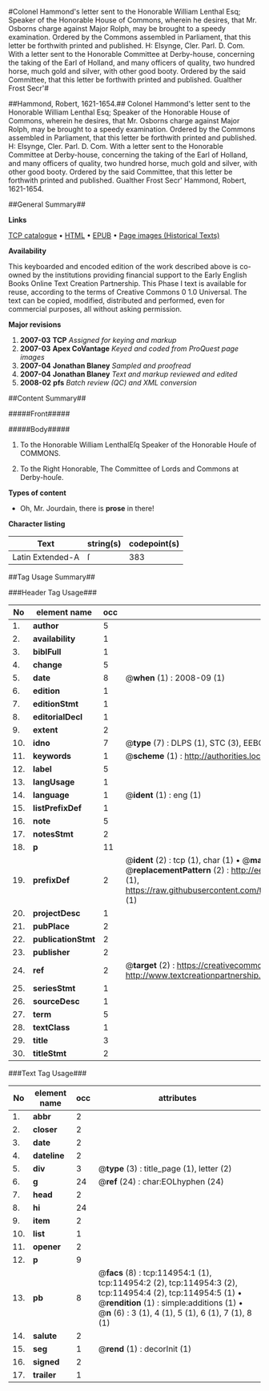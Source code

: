 #Colonel Hammond's letter sent to the Honorable William Lenthal Esq; Speaker of the Honorable House of Commons, wherein he desires, that Mr. Osborns charge against Major Rolph, may be brought to a speedy examination. Ordered by the Commons assembled in Parliament, that this letter be forthwith printed and published. H: Elsynge, Cler. Parl. D. Com. With a letter sent to the Honorable Committee at Derby-house, concerning the taking of the Earl of Holland, and many officers of quality, two hundred horse, much gold and silver, with other good booty. Ordered by the said Committee, that this letter be forthwith printed and published. Gualther Frost Secr'#

##Hammond, Robert, 1621-1654.##
Colonel Hammond's letter sent to the Honorable William Lenthal Esq; Speaker of the Honorable House of Commons, wherein he desires, that Mr. Osborns charge against Major Rolph, may be brought to a speedy examination. Ordered by the Commons assembled in Parliament, that this letter be forthwith printed and published. H: Elsynge, Cler. Parl. D. Com. With a letter sent to the Honorable Committee at Derby-house, concerning the taking of the Earl of Holland, and many officers of quality, two hundred horse, much gold and silver, with other good booty. Ordered by the said Committee, that this letter be forthwith printed and published. Gualther Frost Secr'
Hammond, Robert, 1621-1654.

##General Summary##

**Links**

[TCP catalogue](http://www.ota.ox.ac.uk/tcp/)  • 
[HTML](http://tei.it.ox.ac.uk/tcp/Texts-HTML/free/A87/A87052.html)  • 
[EPUB](http://tei.it.ox.ac.uk/tcp/Texts-EPUB/free/A87/A87052.epub) • 
[Page images (Historical Texts)](https://data.historicaltexts.jisc.ac.uk/view?pubId=eebo-99862778e&pageId=eebo-99862778e-114954-1)

**Availability**

This keyboarded and encoded edition of the
	       work described above is co-owned by the institutions
	       providing financial support to the Early English Books
	       Online Text Creation Partnership. This Phase I text is
	       available for reuse, according to the terms of Creative
	       Commons 0 1.0 Universal. The text can be copied,
	       modified, distributed and performed, even for
	       commercial purposes, all without asking permission.

**Major revisions**

1. __2007-03__ __TCP__ *Assigned for keying and markup*
1. __2007-03__ __Apex CoVantage__ *Keyed and coded from ProQuest page images*
1. __2007-04__ __Jonathan Blaney__ *Sampled and proofread*
1. __2007-04__ __Jonathan Blaney__ *Text and markup reviewed and edited*
1. __2008-02__ __pfs__ *Batch review (QC) and XML conversion*

##Content Summary##

#####Front#####

#####Body#####

1. To the Honorable William LenthalEſq Speaker of the Honorable Houſe of COMMONS.

1. To the Right Honorable, The Committee of Lords and Commons at Derby-houſe.

**Types of content**

  * Oh, Mr. Jourdain, there is **prose** in there!

**Character listing**


|Text|string(s)|codepoint(s)|
|---|---|---|
|Latin Extended-A|ſ|383|

##Tag Usage Summary##

###Header Tag Usage###

|No|element name|occ|attributes|
|---|---|---|---|
|1.|__author__|5||
|2.|__availability__|1||
|3.|__biblFull__|1||
|4.|__change__|5||
|5.|__date__|8| @__when__ (1) : 2008-09 (1)|
|6.|__edition__|1||
|7.|__editionStmt__|1||
|8.|__editorialDecl__|1||
|9.|__extent__|2||
|10.|__idno__|7| @__type__ (7) : DLPS (1), STC (3), EEBO-CITATION (1), PROQUEST (1), VID (1)|
|11.|__keywords__|1| @__scheme__ (1) : http://authorities.loc.gov/ (1)|
|12.|__label__|5||
|13.|__langUsage__|1||
|14.|__language__|1| @__ident__ (1) : eng (1)|
|15.|__listPrefixDef__|1||
|16.|__note__|5||
|17.|__notesStmt__|2||
|18.|__p__|11||
|19.|__prefixDef__|2| @__ident__ (2) : tcp (1), char (1)  •  @__matchPattern__ (2) : ([0-9\-]+):([0-9IVX]+) (1), (.+) (1)  •  @__replacementPattern__ (2) : http://eebo.chadwyck.com/downloadtiff?vid=$1&page=$2 (1), https://raw.githubusercontent.com/textcreationpartnership/Texts/master/tcpchars.xml#$1 (1)|
|20.|__projectDesc__|1||
|21.|__pubPlace__|2||
|22.|__publicationStmt__|2||
|23.|__publisher__|2||
|24.|__ref__|2| @__target__ (2) : https://creativecommons.org/publicdomain/zero/1.0/ (1), http://www.textcreationpartnership.org/docs/. (1)|
|25.|__seriesStmt__|1||
|26.|__sourceDesc__|1||
|27.|__term__|5||
|28.|__textClass__|1||
|29.|__title__|3||
|30.|__titleStmt__|2||


###Text Tag Usage###

|No|element name|occ|attributes|
|---|---|---|---|
|1.|__abbr__|2||
|2.|__closer__|2||
|3.|__date__|2||
|4.|__dateline__|2||
|5.|__div__|3| @__type__ (3) : title_page (1), letter (2)|
|6.|__g__|24| @__ref__ (24) : char:EOLhyphen (24)|
|7.|__head__|2||
|8.|__hi__|24||
|9.|__item__|2||
|10.|__list__|1||
|11.|__opener__|2||
|12.|__p__|9||
|13.|__pb__|8| @__facs__ (8) : tcp:114954:1 (1), tcp:114954:2 (2), tcp:114954:3 (2), tcp:114954:4 (2), tcp:114954:5 (1)  •  @__rendition__ (1) : simple:additions (1)  •  @__n__ (6) : 3 (1), 4 (1), 5 (1), 6 (1), 7 (1), 8 (1)|
|14.|__salute__|2||
|15.|__seg__|1| @__rend__ (1) : decorInit (1)|
|16.|__signed__|2||
|17.|__trailer__|1||
